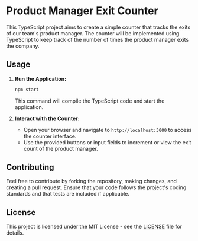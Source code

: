 

# Product Manager Exit Counter

This TypeScript project aims to create a simple counter that tracks the exits of our team's product manager. The counter will be implemented using TypeScript to keep track of the number of times the product manager exits the company.


## Usage

1. **Run the Application:**
   ```bash
   npm start
   ```
   This command will compile the TypeScript code and start the application.

2. **Interact with the Counter:**
   - Open your browser and navigate to `http://localhost:3000` to access the counter interface.
   - Use the provided buttons or input fields to increment or view the exit count of the product manager.


## Contributing

Feel free to contribute by forking the repository, making changes, and creating a pull request. Ensure that your code follows the project's coding standards and that tests are included if applicable.

## License

This project is licensed under the MIT License - see the [LICENSE](LICENSE) file for details.
